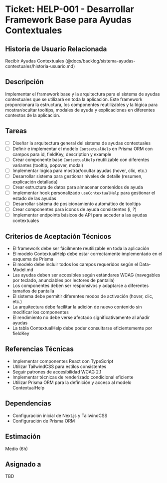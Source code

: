 # Ticket: HELP-001 - Desarrollar Framework Base para Ayudas Contextuales

## Historia de Usuario Relacionada

Recibir Ayudas Contextuales (@docs/backlog/sistema-ayudas-contextuales/historia-usuario.md)

## Descripción

Implementar el framework base y la arquitectura para el sistema de ayudas contextuales que se utilizará en toda la aplicación. Este framework proporcionará la estructura, los componentes reutilizables y la lógica para mostrar/ocultar tooltips, modales de ayuda y explicaciones en diferentes contextos de la aplicación.

## Tareas

- [ ] Diseñar la arquitectura general del sistema de ayudas contextuales
- [ ] Definir e implementar el modelo `ContextualHelp` en Prisma ORM con campos para id, fieldKey, description y example
- [ ] Crear componente base `ContextualHelp` reutilizable con diferentes variantes (tooltip, popover, modal)
- [ ] Implementar lógica para mostrar/ocultar ayudas (hover, clic, etc.)
- [ ] Desarrollar sistema para gestionar niveles de detalle (resumen, explicación detallada)
- [ ] Crear estructura de datos para almacenar contenidos de ayuda
- [ ] Implementar hook personalizado `useContextualHelp` para gestionar el estado de las ayudas
- [ ] Desarrollar sistema de posicionamiento automático de tooltips
- [ ] Crear componentes para iconos de ayuda consistentes (i, ?)
- [ ] Implementar endpoints básicos de API para acceder a las ayudas contextuales

## Criterios de Aceptación Técnicos

- El framework debe ser fácilmente reutilizable en toda la aplicación
- El modelo ContextualHelp debe estar correctamente implementado en el esquema de Prisma
- El modelo debe incluir todos los campos requeridos según el Data-Model.md
- Las ayudas deben ser accesibles según estándares WCAG (navegables por teclado, anunciables por lectores de pantalla)
- Los componentes deben ser responsivos y adaptarse a diferentes tamaños de pantalla
- El sistema debe permitir diferentes modos de activación (hover, clic, etc.)
- La arquitectura debe facilitar la adición de nuevo contenido sin modificar los componentes
- El rendimiento no debe verse afectado significativamente al añadir ayudas
- La tabla ContextualHelp debe poder consultarse eficientemente por fieldKey

## Referencias Técnicas

- Implementar componentes React con TypeScript
- Utilizar TailwindCSS para estilos consistentes
- Seguir patrones de accesibilidad WCAG 2.1
- Implementar técnicas de renderizado condicional eficiente
- Utilizar Prisma ORM para la definición y acceso al modelo ContextualHelp

## Dependencias

- Configuración inicial de Next.js y TailwindCSS
- Configuración de Prisma ORM

## Estimación

Medio (6h)

## Asignado a

TBD
